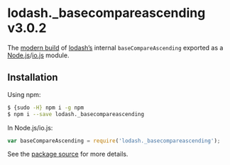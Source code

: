 # lodash._basecompareascending v3.0.2

The [modern build](https://github.com/lodash/lodash/wiki/Build-Differences) of [lodash’s](https://lodash.com/) internal `baseCompareAscending` exported as a [Node.js](http://nodejs.org/)/[io.js](https://iojs.org/) module.

## Installation

Using npm:

```bash
$ {sudo -H} npm i -g npm
$ npm i --save lodash._basecompareascending
```

In Node.js/io.js:

```js
var baseCompareAscending = require('lodash._basecompareascending');
```

See the [package source](https://github.com/lodash/lodash/blob/3.0.2-npm-packages/lodash._basecompareascending) for more details.
